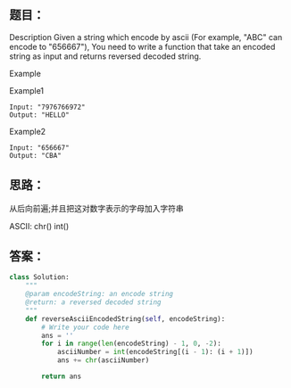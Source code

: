 ## 题目：
Description
Given a string which encode by ascii (For example, "ABC" can encode to "656667"),
You need to write a function that take an encoded string as input and returns reversed decoded string.

Example

Example1
```
Input: "7976766972"
Output: "HELLO"
```
Example2
```
Input: "656667"
Output: "CBA"
```

## 思路：
从后向前遍;并且把这对数字表示的字母加入字符串

ASCII: chr() int()



## 答案：
```python
class Solution:
    """
    @param encodeString: an encode string
    @return: a reversed decoded string
    """
    def reverseAsciiEncodedString(self, encodeString):
        # Write your code here
        ans = ''
        for i in range(len(encodeString) - 1, 0, -2):
            asciiNumber = int(encodeString[(i - 1): (i + 1)])
            ans += chr(asciiNumber)

        return ans

```
